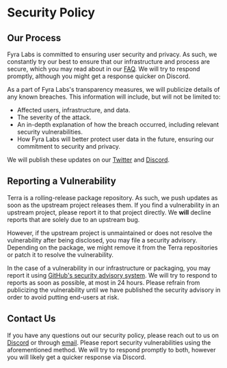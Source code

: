 # Security Policy

## Our Process

Fyra Labs is committed to ensuring user security and privacy.
As such, we constantly try our best to ensure that our infrastructure and process are secure, which you may read about in our [FAQ](https://github.com/terrapkg/packages/wiki/FAQ#technical-details).
We will try to respond promptly, although you might get a response quicker on Discord.

As a part of Fyra Labs's transparency measures, we will publicize details of any known breaches. This information will include, but will not be limited to:
* Affected users, infrastructure, and data.
* The severity of the attack.
* An in-depth explanation of how the breach occurred, including relevant security vulnerabilities.
* How Fyra Labs will better protect user data in the future, ensuring our commitment to security and privacy.

We will publish these updates on our [Twitter](https://twitter.com/TeamFyraLabs) and [Discord](https://discord.gg/5fdPuxTg5Q).

## Reporting a Vulnerability

Terra is a rolling-release package repository. As such, we push updates as soon as the upstream project releases them.
If you find a vulnerability in an upstream project, please report it to that project directly. We **will** decline reports that are solely due to an upstream bug. 

However, if the upstream project is unmaintained or does not resolve the vulnerability after being disclosed, you may file a security advisory.
Depending on the package, we might remove it from the Terra repositories or patch it to resolve the vulnerability.

In the case of a vulnerability in our infrastructure or packaging, you may report it using [GitHub's security advisory system](https://github.com/terrapkg/packages/security/advisories).
We will try to respond to reports as soon as possible, at most in 24 hours. Please refrain from publicizing the vulnerability until we have published the security advisory in order to avoid putting end-users at risk.

## Contact Us

If you have any questions out our security policy, please reach out to us on [Discord](https://discord.gg/5fdPuxTg5Q) or through [email](mailto:security@fyralabs.com). Please report security vulnerabilities using the aforementioned method.
We will try to respond promptly to both, however you will likely get a quicker response via Discord.
